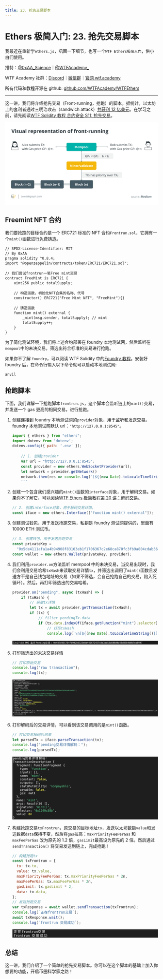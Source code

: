 ```yaml
---
title: 23. 抢先交易脚本
---
```


# Ethers 极简入门: 23. 抢先交易脚本

我最近在重新学`ethers.js`，巩固一下细节，也写一个`WTF Ethers极简入门`，供小白们使用。

推特：[@0xAA_Science](https://twitter.com/0xAA_Science)｜[@WTFAcademy\_](https://twitter.com/WTFAcademy_)

WTF Academy 社群：[Discord](https://discord.gg/5akcruXrsk)｜[微信群](https://docs.google.com/forms/d/e/1FAIpQLSe4KGT8Sh6sJ7hedQRuIYirOoZK_85miz3dw7vA1-YjodgJ-A/viewform?usp=sf_link)｜[官网 wtf.academy](https://wtf.academy)

所有代码和教程开源在 github: [github.com/WTFAcademy/WTFEthers](https://github.com/WTFAcademy/WTF-Ethers)

---

这一讲，我们将介绍抢先交易（Front-running，抢跑）的脚本。据统计，以太坊上的套利者通过三明治攻击（sandwich attack）[共获利 12 亿美元](https://dune.com/chorus_one/ethereum-mev-data)。在学习之前，请先阅读[WTF Solidity 教程 合约安全 S11: 抢先交易](https://github.com/AmazingAng/WTFSolidity/blob/main/S11_Frontrun/readme.md)。

![](./img/23-1.png)

## Freemint NFT 合约

我们要抢跑的目标合约是一个 ERC721 标准的 NFT 合约`Frontrun.sol`，它拥有一个`mint()`函数进行免费铸造。

```solidity
// SPDX-License-Identifier: MIT
// By 0xAA
pragma solidity ^0.8.4;
import "@openzeppelin/contracts/token/ERC721/ERC721.sol";

// 我们尝试frontrun一笔Free mint交易
contract FreeMint is ERC721 {
    uint256 public totalSupply;

    // 构造函数，初始化NFT合集的名称、代号
    constructor() ERC721("Free Mint NFT", "FreeMint"){}

    // 铸造函数
    function mint() external {
        _mint(msg.sender, totalSupply); // mint
        totalSupply++;
    }
}
```

为了简化测试环境，我们将上述合约部署在 foundry 本地测试网，然后监听在`mempool`中的未决交易，筛选出符合标准的交易进行抢跑。

如果你不了解 `foundry`，可以阅读 WTF Solidity 中的[Foundry 教程](https://github.com/AmazingAng/WTF-Solidity/blob/main/Topics/Tools/TOOL07_Foundry/readme.md)。安装好 foundry 后，在命令行输入以下命令就可以启动本地测试网:

```shell
anvil
```

## 抢跑脚本

下面，我们详解一下抢跑脚本`frontrun.js`，这个脚本会监听链上的`mint()`交易，并发送一个 gas 更高的相同交易，进行抢跑。

1.  创建连接到 foundry 本地测试网的`provider`对象，用于监听和发送交易。foundry 本地测试网默认 url：`"http://127.0.0.1:8545"`。
    ```js
    import { ethers } from "ethers";
    import dotenv from 'dotenv';
    dotenv.config({ path: '.env' });

        // 1. 创建provider
        var url = "http://127.0.0.1:8545";
        const provider = new ethers.WebSocketProvider(url);
        let network = provider.getNetwork()
        network.then(res => console.log(`[${(new Date).toLocaleTimeString()}] 连接到 chain ID ${res.chainId}`));
        ```

2.  创建一个包含我们感兴趣的`mint()`函数的`interface`对象，用于解码交易。如果你不了解它，可以阅读[WTF Ethers 极简教程第 20 讲：解码交易](https://github.com/WTFAcademy/WTFEthers/blob/main/20_DecodeTx/readme.md)。

    ```js
    // 2. 创建interface对象，用于解码交易详情。
    const iface = new ethers.Interface(["function mint() external"]);
    ```

3.  创建测试钱包，用于发送抢跑交易，私钥是 foundry 测试网提供的，里面有 10000 ETH 测试币。

    ```js
    // 3. 创建钱包，用于发送抢跑交易
    const privateKey =
      "0x5de4111afa1a4b94908f83103eb1f1706367c2e68ca870fc3fb9a804cdab365a";
    const wallet = new ethers.Wallet(privateKey, provider);
    ```

4.  我们利用`provider.on`方法监听 mempool 中的未决交易，当交易出现时，我们会利用交易哈希`txHash`来读取交易详情`tx`，并筛选出调用了`mint()`函数且发送方不是自己钱包地址的交易（如果不筛选，会自己抢跑自己的交易，陷入死循环）。然后，再打印筛选出的交易哈希。

    ```js
    provider.on("pending", async (txHash) => {
        if (txHash) {
            // 获取tx详情
            let tx = await provider.getTransaction(txHash);
            if (tx) {
                // filter pendingTx.data
                if (tx.data.indexOf(iface.getFunction("mint").selector) !== -1 && tx.from != wallet.address ) {
                    // 打印txHash
                    console.log(`\n[${(new Date).toLocaleTimeString()}] 监听Pending交易: ${txHash} \r`);
    ```

    ![](./img/23-2.png)

5.  打印筛选出的未决交易详情

    ```js
    // 打印原始交易
    console.log("raw transaction");
    console.log(tx);
    ```

    ![](./img/23-3.png)

6.  打印解码后的交易详情，可以看到该交易调用的是`mint()`函数。

    ```js
    // 打印交易解码后结果
    let parsedTx = iface.parseTransaction(tx);
    console.log("pending交易详情解码：");
    console.log(parsedTx);
    ```

    ![](./img/23-4.png)

7.  构建抢跑交易`txFrontrun`，原交易的目标地址`to`，发送以太坊数额`value`和发送数据`data`保持不变，然后将`gas`拉高：`maxPriorityFeePerGas` 和 `maxFeePerGas` 改为原先的 1.2 倍，`gasLimit`最高设为原先的 2 倍。然后通过 `sendTransaction()` 将交易发送到链上，完成抢跑！

    ```js
    // 构建抢跑tx
    const txFrontrun = {
      to: tx.to,
      value: tx.value,
      maxPriorityFeePerGas: tx.maxPriorityFeePerGas * 2n,
      maxFeePerGas: tx.maxFeePerGas * 2n,
      gasLimit: tx.gasLimit * 2,
      data: tx.data,
    };
    // 发送抢跑交易
    var txResponse = await wallet.sendTransaction(txFrontrun);
    console.log(`正在frontrun交易`);
    await txResponse.wait();
    console.log(`frontrun 交易成功`);
    ```

    ![](./img/23-5.png)

## 总结

这一讲，我们介绍了一个简单的抢先交易脚本。你可以在这个脚本的基础上加入你想要的功能，开启币圈科学家之路！
